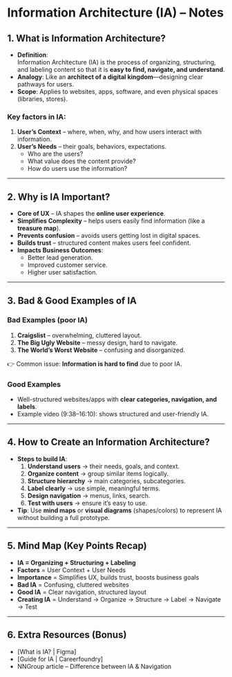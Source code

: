 # Information Architecture (IA) – Notes

## 1. What is Information Architecture?

- **Definition**:  
    Information Architecture (IA) is the process of organizing, structuring, and labeling content so that it is **easy to find, navigate, and understand**.
- **Analogy**: Like an **architect of a digital kingdom**—designing clear pathways for users.
- **Scope**: Applies to websites, apps, software, and even physical spaces (libraries, stores).

### Key factors in IA:

1. **User’s Context** – where, when, why, and how users interact with information.
2. **User’s Needs** – their goals, behaviors, expectations.
    - Who are the users?
    - What value does the content provide?
    - How do users use the information?

---

## 2. Why is IA Important?

- **Core of UX** – IA shapes the **online user experience**.
- **Simplifies Complexity** – helps users easily find information (like a **treasure map**).
- **Prevents confusion** – avoids users getting lost in digital spaces.
- **Builds trust** – structured content makes users feel confident.
- **Impacts Business Outcomes**:
    - Better lead generation.
    - Improved customer service.
    - Higher user satisfaction.

---

## 3. Bad & Good Examples of IA

### Bad Examples (poor IA)

1. **Craigslist** – overwhelming, cluttered layout.
2. **The Big Ugly Website** – messy design, hard to navigate.
3. **The World’s Worst Website** – confusing and disorganized.

👉 Common issue: **Information is hard to find** due to poor IA.

### Good Examples

- Well-structured websites/apps with **clear categories, navigation, and labels**.
- Example video (9:38–16:10): shows structured and user-friendly IA.

---

## 4. How to Create an Information Architecture?

- **Steps to build IA**:
    1. **Understand users** → their needs, goals, and context.
    2. **Organize content** → group similar items logically.
    3. **Structure hierarchy** → main categories, subcategories.
    4. **Label clearly** → use simple, meaningful terms.
    5. **Design navigation** → menus, links, search.
    6. **Test with users** → ensure it’s easy to use.
- **Tip**: Use **mind maps** or **visual diagrams** (shapes/colors) to represent IA without building a full prototype.

---

## 5. Mind Map (Key Points Recap)

- **IA = Organizing + Structuring + Labeling**
- **Factors** = User Context + User Needs
- **Importance** = Simplifies UX, builds trust, boosts business goals
- **Bad IA** = Confusing, cluttered websites
- **Good IA** = Clear navigation, structured layout
- **Creating IA** = Understand → Organize → Structure → Label → Navigate → Test

---

## 6. Extra Resources (Bonus)

- [What is IA? | Figma]
- [Guide for IA | Careerfoundry]
- NNGroup article – Difference between IA & Navigation